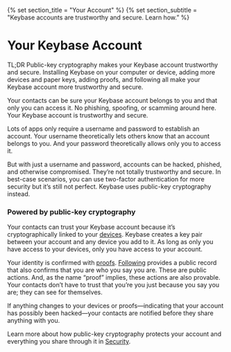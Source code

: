 {% set section_title = "Your Account" %}
{% set section_subtitle = "Keybase accounts are trustworthy and secure. Learn how.” %}

# Your Keybase Account
TL;DR Public-key cryptography makes your Keybase account trustworthy and secure. Installing Keybase on your computer or device, adding more devices and paper keys, adding proofs, and following all make your Keybase account more trustworthy and secure. 

Your contacts can be sure your Keybase account belongs to you and that only you can access it. No phishing, spoofing, or scamming around here. Your Keybase account is trustworthy and secure. 

Lots of apps only require a username and password to establish an account. Your username theoretically lets others know that an account belongs to you. And your password theoretically allows only you to access it. 

But with just a username and password, accounts can be hacked, phished, and otherwise compromised. They’re not totally trustworthy and secure. In best-case scenarios, you can use two-factor authentication for more security but it’s still not perfect. Keybase uses public-key cryptography instead.

### Powered by public-key cryptography
Your contacts can trust your Keybase account because it’s cryptographically linked to your [devices](account/devices). Keybase creates a key pair between your account and any device you add to it. As long as only you have access to your devices, only you have access to your account.

Your identity is confirmed with [proofs](account/proofs). [Following](account/following) provides a public record that also confirms that you are who you say you are. These are public actions. And, as the name “proof” implies, these actions are also provable. Your contacts don’t have to trust that you’re you just because you say you are; they can see for themselves.

If anything changes to your devices or proofs—indicating that your account has possibly been hacked—your contacts are notified before they share anything with you.

Learn more about how public-key cryptography protects your account and everything you share through it in [Security](/security).






